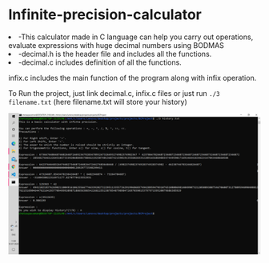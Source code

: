 # Infinite-precision-calculator

<li> -This calculator made in C language can help you carry out operations, evaluate expressions with huge decimal numbers using BODMAS</li>

<li> -decimal.h is the header file and includes all the functions.</li>

<li> -decimal.c includes definition of all the functions.</li>

infix.c includes the main function of the program along with infix operation.

To Run the project, just link decimal.c, infix.c files or just run ``` ./3 filename.txt ``` (here filename.txt will store your history)


<img src="Screenshot (91).png">
